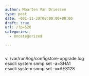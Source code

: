 ```yaml
---
author: Maarten Van Driessen
type: post
date: -001-11-30T00:00:00+00:00
draft: true
url: /?p=520
categories:
  - Uncategorized

---
```

<figure class="wp-block-image"><img alt="" /></figure> 



vi /var/run/log/configstore-upgrade.log  
esxcli system snmp set -a=SHA1  
esxcli system snmp set -x=AES128